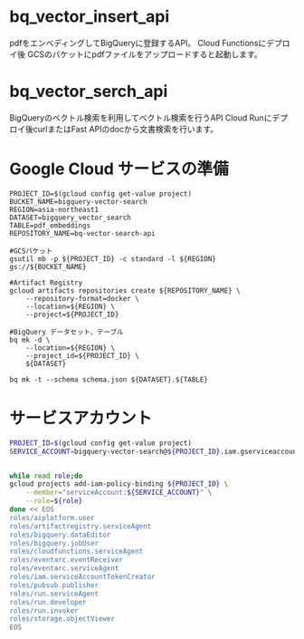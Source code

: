 

# bq_vector_insert_api
pdfをエンべディングしてBigQueryに登録するAPI。
Cloud Functionsにデプロイ後
GCSのバケットにpdfファイルをアップロードすると起動します。


# bq_vector_serch_api
BigQueryのベクトル検索を利用してベクトル検索を行うAPI
Cloud Runにデプロイ後curlまたはFast APIのdocから文書検索を行います。


# Google Cloud サービスの準備
```
PROJECT_ID=$(gcloud config get-value project)
BUCKET_NAME=bigquery-vector-search
REGION=asia-northeast1
DATASET=bigquery_vector_search
TABLE=pdf_embeddings
REPOSITORY_NAME=bq-vector-search-api

#GCSバケット
gsutil mb -p ${PROJECT_ID} -c standard -l ${REGION} gs://${BUCKET_NAME}

#Artifact Registry
gcloud artifacts repositories create ${REPOSITORY_NAME} \
    --repository-format=docker \
    --location=${REGION} \
    --project=${PROJECT_ID}

#BigQuery データセット、テーブル
bq mk -d \
    --location=${REGION} \
    --project_id=${PROJECT_ID} \
    ${DATASET}

bq mk -t --schema schema.json ${DATASET}.${TABLE}
```

# サービスアカウント

```bash
PROJECT_ID=$(gcloud config get-value project)
SERVICE_ACCOUNT=bigquery-vector-search@${PROJECT_ID}.iam.gserviceaccount.com


while read role;do
gcloud projects add-iam-policy-binding ${PROJECT_ID} \
    --member="serviceAccount:${SERVICE_ACCOUNT}" \
    --role=${role}
done << EOS
roles/aiplatform.user
roles/artifactregistry.serviceAgent
roles/bigquery.dataEditor
roles/bigquery.jobUser
roles/cloudfunctions.serviceAgent
roles/eventarc.eventReceiver
roles/eventarc.serviceAgent
roles/iam.serviceAccountTokenCreator
roles/pubsub.publisher
roles/run.serviceAgent
roles/run.developer
roles/run.invoker
roles/storage.objectViewer
EOS
```